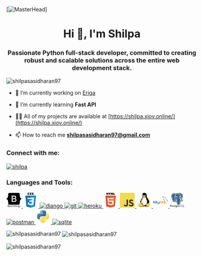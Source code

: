 [![MasterHead](https://i.giphy.com/media/26tn33aiTi1jkl6H6/giphy.webp)]
<h1 align="center">Hi 👋, I'm Shilpa</h1>
<h3 align="center">Passionate Python full-stack developer, committed to creating robust and scalable solutions across the entire web development stack.</h3>

<p align="left"> <img src="https://komarev.com/ghpvc/?username=shilpasasidharan97&label=Profile%20views&color=0e75b6&style=flat" alt="shilpasasidharan97" /> </p>

- 🔭 I’m currently working on [Eriga](https://eriga.in/)

- 🌱 I’m currently learning **Fast API**

- 👨‍💻 All of my projects are available at [https://shilpa.xiov.online/](https://shilpa.xiov.online/)

- 📫 How to reach me **shilpasasidharan97@gmail.com**

<h3 align="left">Connect with me:</h3>
<p align="left">
<a href="https://linkedin.com/in/shilpa" target="blank"><img align="center" src="https://raw.githubusercontent.com/rahuldkjain/github-profile-readme-generator/master/src/images/icons/Social/linked-in-alt.svg" alt="shilpa" height="30" width="40" /></a>
</p>

<h3 align="left">Languages and Tools:</h3>
<p align="left"> <a href="https://getbootstrap.com" target="_blank" rel="noreferrer"> <img src="https://raw.githubusercontent.com/devicons/devicon/master/icons/bootstrap/bootstrap-plain-wordmark.svg" alt="bootstrap" width="40" height="40"/> </a> <a href="https://www.w3schools.com/css/" target="_blank" rel="noreferrer"> <img src="https://raw.githubusercontent.com/devicons/devicon/master/icons/css3/css3-original-wordmark.svg" alt="css3" width="40" height="40"/> </a> <a href="https://www.djangoproject.com/" target="_blank" rel="noreferrer"> <img src="https://cdn.worldvectorlogo.com/logos/django.svg" alt="django" width="40" height="40"/> </a> <a href="https://git-scm.com/" target="_blank" rel="noreferrer"> <img src="https://www.vectorlogo.zone/logos/git-scm/git-scm-icon.svg" alt="git" width="40" height="40"/> </a> <a href="https://heroku.com" target="_blank" rel="noreferrer"> <img src="https://www.vectorlogo.zone/logos/heroku/heroku-icon.svg" alt="heroku" width="40" height="40"/> </a> <a href="https://www.w3.org/html/" target="_blank" rel="noreferrer"> <img src="https://raw.githubusercontent.com/devicons/devicon/master/icons/html5/html5-original-wordmark.svg" alt="html5" width="40" height="40"/> </a> <a href="https://developer.mozilla.org/en-US/docs/Web/JavaScript" target="_blank" rel="noreferrer"> <img src="https://raw.githubusercontent.com/devicons/devicon/master/icons/javascript/javascript-original.svg" alt="javascript" width="40" height="40"/> </a> <a href="https://www.linux.org/" target="_blank" rel="noreferrer"> <img src="https://raw.githubusercontent.com/devicons/devicon/master/icons/linux/linux-original.svg" alt="linux" width="40" height="40"/> </a> <a href="https://www.mysql.com/" target="_blank" rel="noreferrer"> <img src="https://raw.githubusercontent.com/devicons/devicon/master/icons/mysql/mysql-original-wordmark.svg" alt="mysql" width="40" height="40"/> </a> <a href="https://www.postgresql.org" target="_blank" rel="noreferrer"> <img src="https://raw.githubusercontent.com/devicons/devicon/master/icons/postgresql/postgresql-original-wordmark.svg" alt="postgresql" width="40" height="40"/> </a> <a href="https://postman.com" target="_blank" rel="noreferrer"> <img src="https://www.vectorlogo.zone/logos/getpostman/getpostman-icon.svg" alt="postman" width="40" height="40"/> </a> <a href="https://www.python.org" target="_blank" rel="noreferrer"> <img src="https://raw.githubusercontent.com/devicons/devicon/master/icons/python/python-original.svg" alt="python" width="40" height="40"/> </a> <a href="https://www.sqlite.org/" target="_blank" rel="noreferrer"> <img src="https://www.vectorlogo.zone/logos/sqlite/sqlite-icon.svg" alt="sqlite" width="40" height="40"/> </a> </p>

<p><img align="left" src="https://github-readme-stats.vercel.app/api/top-langs?username=shilpasasidharan97&show_icons=true&locale=en&layout=compact" alt="shilpasasidharan97" /></p>

<p>&nbsp;<img align="center" src="https://github-readme-stats.vercel.app/api?username=shilpasasidharan97&show_icons=true&locale=en" alt="shilpasasidharan97" /></p>

<p><img align="center" src="https://github-readme-streak-stats.herokuapp.com/?user=shilpasasidharan97&" alt="shilpasasidharan97" /></p>
